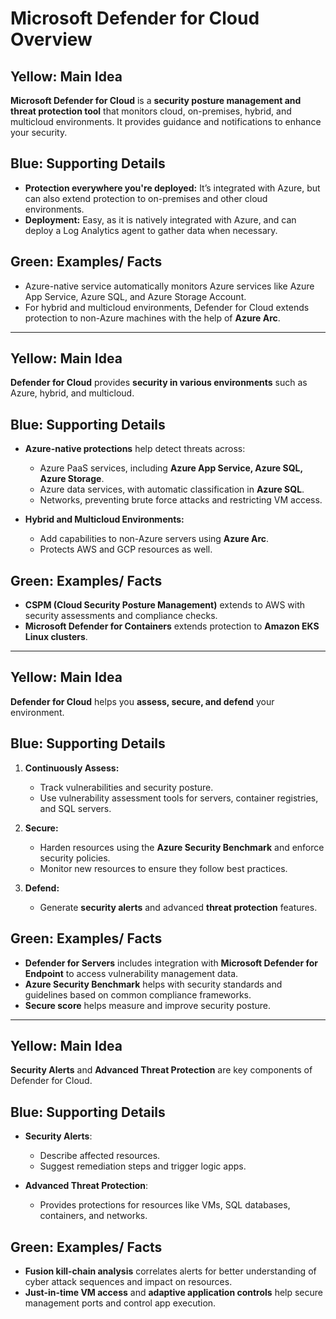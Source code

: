 # Microsoft Defender for Cloud Overview

## **Yellow: Main Idea**
**Microsoft Defender for Cloud** is a **security posture management and threat protection tool** that monitors cloud, on-premises, hybrid, and multicloud environments. It provides guidance and notifications to enhance your security.

## **Blue: Supporting Details**
- **Protection everywhere you're deployed:** It’s integrated with Azure, but can also extend protection to on-premises and other cloud environments.
- **Deployment:** Easy, as it is natively integrated with Azure, and can deploy a Log Analytics agent to gather data when necessary.
  
## **Green: Examples/ Facts**
- Azure-native service automatically monitors Azure services like Azure App Service, Azure SQL, and Azure Storage Account.
- For hybrid and multicloud environments, Defender for Cloud extends protection to non-Azure machines with the help of **Azure Arc**.

---

## **Yellow: Main Idea**
**Defender for Cloud** provides **security in various environments** such as Azure, hybrid, and multicloud.

## **Blue: Supporting Details**
- **Azure-native protections** help detect threats across:
  - Azure PaaS services, including **Azure App Service, Azure SQL, Azure Storage**.
  - Azure data services, with automatic classification in **Azure SQL**.
  - Networks, preventing brute force attacks and restricting VM access.
  
- **Hybrid and Multicloud Environments:**
  - Add capabilities to non-Azure servers using **Azure Arc**.
  - Protects AWS and GCP resources as well.

## **Green: Examples/ Facts**
- **CSPM (Cloud Security Posture Management)** extends to AWS with security assessments and compliance checks.
- **Microsoft Defender for Containers** extends protection to **Amazon EKS Linux clusters**.
  
---

## **Yellow: Main Idea**
**Defender for Cloud** helps you **assess, secure, and defend** your environment.

## **Blue: Supporting Details**
1. **Continuously Assess:**
   - Track vulnerabilities and security posture.
   - Use vulnerability assessment tools for servers, container registries, and SQL servers.
   
2. **Secure:**
   - Harden resources using the **Azure Security Benchmark** and enforce security policies.
   - Monitor new resources to ensure they follow best practices.

3. **Defend:**
   - Generate **security alerts** and advanced **threat protection** features.

## **Green: Examples/ Facts**
- **Defender for Servers** includes integration with **Microsoft Defender for Endpoint** to access vulnerability management data.
- **Azure Security Benchmark** helps with security standards and guidelines based on common compliance frameworks.
- **Secure score** helps measure and improve security posture.

---

## **Yellow: Main Idea**
**Security Alerts** and **Advanced Threat Protection** are key components of Defender for Cloud.

## **Blue: Supporting Details**
- **Security Alerts**:
  - Describe affected resources.
  - Suggest remediation steps and trigger logic apps.
  
- **Advanced Threat Protection**:
  - Provides protections for resources like VMs, SQL databases, containers, and networks.

## **Green: Examples/ Facts**
- **Fusion kill-chain analysis** correlates alerts for better understanding of cyber attack sequences and impact on resources.
- **Just-in-time VM access** and **adaptive application controls** help secure management ports and control app execution.
